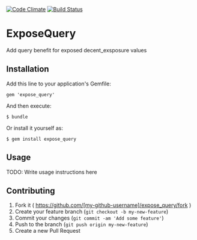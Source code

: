 [![Code Climate](https://codeclimate.com/github/chubarovNick/expose_query.png)](https://codeclimate.com/github/chubarovNick/expose_query)
[![Build Status](https://travis-ci.org/chubarovNick/expose_query.svg?branch=master)](https://travis-ci.org/chubarovNick/expose_query)

# ExposeQuery

Add query benefit for exposed decent_exsposure values
## Installation

Add this line to your application's Gemfile:

    gem 'expose_query'

And then execute:

    $ bundle

Or install it yourself as:

    $ gem install expose_query

## Usage

TODO: Write usage instructions here

## Contributing

1. Fork it ( https://github.com/[my-github-username]/expose_query/fork )
2. Create your feature branch (`git checkout -b my-new-feature`)
3. Commit your changes (`git commit -am 'Add some feature'`)
4. Push to the branch (`git push origin my-new-feature`)
5. Create a new Pull Request
